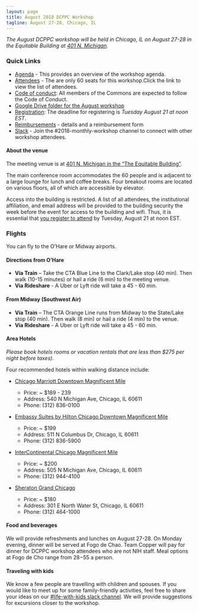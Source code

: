 ```yaml
---
layout: page
title: August 2018 DCPPC Workshop 
tagline: August 27-28, Chicago, IL
---
```


_The August DCPPC workshop will be held in Chicago, IL on August 27-28 in the Equitable Building at [401 N. Michigan](https://www.google.com/maps/place/Equitable+Building,+401+N+Michigan+Ave,+Chicago,+IL+60611/data=!4m2!3m1!1s0x880e2caeb090f199:0x59416c1cc80ae2b7?sa=X&ved=0ahUKEwj7i_3umIHcAhXpg1QKHf8mDD8Q8gEIKDAA)._


### Quick Links

- [Agenda](./agenda.md) - This provides an overview of the workshop agenda.  
- [Attendees](./attendees.md) - The are only 60 seats for this workshop.Click the link to view the list of attendees.
- [Code of conduct](http://bit.ly/DCPPC-Code-of-Conduct): All members of the Commons are expected to follow the Code of Conduct.
- [Google Drive folder for the August workshop](http://bit.ly/AugustGoogleDrive)
- [Registration](https://ti.to/dcppc/august-dcppc-workshop): The deadline for registering is _Tuesday August 21 at noon EST_. 
- [Reimbursements](./reimbursements.md) - details and a reimbursement form
- [Slack](http://bit.ly/DCPPCslack) - Join the #2018-monthly-workshop channel to connect with other workshop attendees. 


#### About the venue

The meeting venue is at [401 N. Michigan in the “The Equitable Building”](https://www.google.com/maps/place/Equitable+Building,+401+N+Michigan+Ave,+Chicago,+IL+60611/data=!4m2!3m1!1s0x880e2caeb090f199:0x59416c1cc80ae2b7?sa=X&ved=0ahUKEwj7i_3umIHcAhXpg1QKHf8mDD8Q8gEIKDAA).  

The main conference room accommodates the 60 people and is adjacent to a large lounge for lunch and coffee breaks. Four breakout rooms are located on various floors, all of which are accessible by elevator.

Access into the building is restricted. A list of all attendees, the institutional affiliation, and email address will be provided to the building security the week before the event for access to the building and wifi. Thus, it is essential that [you register to attend](https://ti.to/dcppc/august-dcppc-workshop) by Tuesday, August 21 at noon EST. 

### Flights

You can fly to the O'Hare or Midway airports.

#### Directions from O’Hare
- **Via Train** – Take the CTA Blue Line to the Clark/Lake stop (40 min). Then walk (10-15 minutes) or hail a ride (6 min) to the meeting venue.
- **Via Rideshare** - A Uber or Lyft ride will take a 45 - 60 min.
 
#### From Midway (Southwest Air)
- **Via Train** – The CTA Orange Line runs from Midway to the State/Lake stop (40 min). Then walk (8 min) or hail a ride (4 min) to the venue.
- **Via Rideshare** - A Uber or Lyft ride will take a 45 - 60 min.

#### Area Hotels

_Please book hotels rooms or vacation rentals that are less than $275 per night before taxes)._

Four recommended hotels within walking distance include:

- [Chicago Marriott Downtown Magnificent Mile](https://www.marriott.com/hotels/travel/chidt-chicago-marriott-downtown-magnificent-mile/) 
    - Price: ~ $189 - 239
    - Address: 540 N Michigan Ave, Chicago, IL 60611
    - Phone: (312) 836-0100
 
- [Embassy Suites by Hilton Chicago Downtown Magnificent Mile](http://embassysuites3.hilton.com/en/hotels/illinois/embassy-suites-by-hilton-chicago-downtown-magnificent-mile-CHIREES/index.html) 
    - Price: ~ $199
    - Address: 511 N Columbus Dr, Chicago, IL 60611
    - Phone: (312) 836-5900
 
- [InterContinental Chicago Magnificent Mile](https://www.icchicagohotel.com) 
    - Price: ~ $200
    - Address: 505 N Michigan Ave, Chicago, IL 60611
    - Phone: (312) 944-4100
 
- [Sheraton Grand Chicago](http://www.sheratonchicago.com)
    - Price: ~ $180
    - Address: 301 E North Water St, Chicago, IL 60611
    - Phone: (312) 464-1000

#### Food and beverages

We will provide refreshments and lunches on August 27-28. 
On Monday evening, dinner will be served at Fogo de Chao. 
Team Copper will pay for dinner for DCPPC workshop attendees 
who are not NIH staff. Meal options at Fogo de Cho range from $28-$55 a person. 

#### Traveling with kids

We know a few people are travelling with children and spouses. If you would like to meet up for some family-friendly activities, feel free to share your ideas on our [#life-with-kids slack channel](https://nih-dcppc.slack.com/messages/CBF841PQW/details/?). We will provide suggestions for excursions closer to the workshop.


